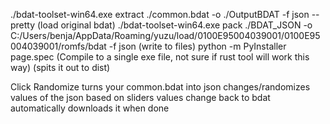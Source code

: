 ./bdat-toolset-win64.exe extract ./common.bdat -o ./OutputBDAT -f json --pretty (load original bdat)
./bdat-toolset-win64.exe pack ./BDAT_JSON -o C:/Users/benja/AppData/Roaming/yuzu/load/0100E95004039001/0100E95004039001/romfs/bdat -f json (write to files)
python -m PyInstaller page.spec     (Compile to a single exe file, not sure if rust tool will work this way) (spits it out to dist)

Click Randomize
turns your common.bdat into json
changes/randomizes values of the json based on sliders values
change back to bdat
automatically downloads it when done
